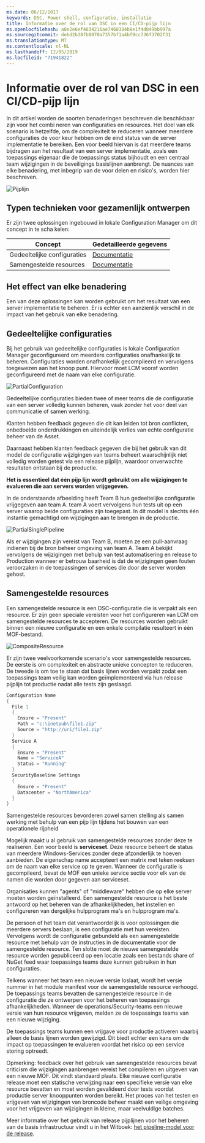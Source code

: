 ```yaml
---
ms.date: 06/12/2017
keywords: DSC, Power shell, configuratie, installatie
title: Informatie over de rol van DSC in een CI/CD-pijp lijn
ms.openlocfilehash: a8e2e6ef4634216ae7468384b8e1f4d849bb997a
ms.sourcegitcommit: debd2b38fb8070a7357bf1a4bf9cc736f3702f31
ms.translationtype: MT
ms.contentlocale: nl-NL
ms.lasthandoff: 12/05/2019
ms.locfileid: "71941822"
---
```

# <a name="understanding-dscs-role-in-a-cicd-pipeline"></a>Informatie over de rol van DSC in een CI/CD-pijp lijn

In dit artikel worden de soorten benaderingen beschreven die beschikbaar zijn voor het combi neren van configuraties en resources.
Het doel van elk scenario is hetzelfde, om de complexiteit te reduceren wanneer meerdere configuraties de voor keur hebben om de eind status van de server implementatie te bereiken.
Een voor beeld hiervan is dat meerdere teams bijdragen aan het resultaat van een server implementatie, zoals een toepassings eigenaar die de toepassings status bijhoudt en een centraal team wijzigingen in de beveiligings basislijnen aanbrengt.
De nuances van elke benadering, met inbegrip van de voor delen en risico's, worden hier beschreven.

![Pijplijn](../images/Pipeline.jpg)

## <a name="types-of-collaborative-authoring-techniques"></a>Typen technieken voor gezamenlijk ontwerpen

Er zijn twee oplossingen ingebouwd in lokale Configuration Manager om dit concept in te scha kelen:

| Concept | Gedetailleerde gegevens
|-|-
| Gedeeltelijke configuraties | [Documentatie](../pull-server/partialConfigs.md)
| Samengestelde resources | [Documentatie](../resources/authoringResourceComposite.md)

## <a name="understanding-the-impact-of-each-approach"></a>Het effect van elke benadering

Een van deze oplossingen kan worden gebruikt om het resultaat van een server implementatie te beheren.
Er is echter een aanzienlijk verschil in de impact van het gebruik van elke benadering.

## <a name="partial-configurations"></a>Gedeeltelijke configuraties

Bij het gebruik van gedeeltelijke configuraties is lokale Configuration Manager geconfigureerd om meerdere configuraties onafhankelijk te beheren.
Configuraties worden onafhankelijk gecompileerd en vervolgens toegewezen aan het knoop punt.
Hiervoor moet LCM vooraf worden geconfigureerd met de naam van elke configuratie.

![PartialConfiguration](../images/PartialConfiguration.jpg)

Gedeeltelijke configuraties bieden twee of meer teams die de configuratie van een server volledig kunnen beheren, vaak zonder het voor deel van communicatie of samen werking.

Klanten hebben feedback gegeven die dit kan leiden tot bron conflicten, onbedoelde onderdrukkingen en uiteindelijk verlies van echte configuratie beheer van de Asset.

Daarnaast hebben klanten feedback gegeven die bij het gebruik van dit model de configuratie wijzigingen van teams beheert waarschijnlijk niet volledig worden getest via een release pijplijn, waardoor onverwachte resultaten ontstaan bij de productie.

**Het is essentieel dat één pijp lijn wordt gebruikt om alle wijzigingen te evalueren die aan servers worden vrijgegeven.**

In de onderstaande afbeelding heeft Team B hun gedeeltelijke configuratie vrijgegeven aan team A. team A voert vervolgens hun tests uit op een server waarop beide configuraties zijn toegepast.
In dit model is slechts één instantie gemachtigd om wijzigingen aan te brengen in de productie.

![PartialSinglePipeline](../images/PartialSinglePipeline.jpg)

Als er wijzigingen zijn vereist van Team B, moeten ze een pull-aanvraag indienen bij de bron beheer omgeving van team A.
Team A bekijkt vervolgens de wijzigingen met behulp van test automatisering en release to Production wanneer er betrouw baarheid is dat de wijzigingen geen fouten veroorzaken in de toepassingen of services die door de server worden gehost.

## <a name="composite-resources"></a>Samengestelde resources

Een samengestelde resource is een DSC-configuratie die is verpakt als een resource.
Er zijn geen speciale vereisten voor het configureren van LCM om samengestelde resources te accepteren.
De resources worden gebruikt binnen een nieuwe configuratie en een enkele compilatie resulteert in één MOF-bestand.

![CompositeResource](../images/CompositeResource.jpg)

Er zijn twee veelvoorkomende scenario's voor samengestelde resources.
De eerste is om complexiteit en abstracte unieke concepten te reduceren.
De tweede is om toe te staan dat basis lijnen worden verpakt zodat een toepassings team veilig kan worden geïmplementeerd via hun release pijplijn tot productie nadat alle tests zijn geslaagd.

```PowerShell
Configuration Name
{
  File 1
  {
    Ensure = "Present"
    Path = "c:\inetpub\file1.zip"
    Source = "http://uri/file1.zip"
  }
  Service A
  {
    Ensure = "Present"
    Name = "ServiceA"
    Status = "Running"
  }
  SecurityBaseline Settings
  {
    Ensure = "Present"
    Datacenter = "NorthAmerica"
  }
}
```

Samengestelde resources bevorderen zowel samen stelling als samen werking met behulp van een pijp lijn tijdens het bouwen van een operationele rijpheid

Mogelijk maakt u al gebruik van samengestelde resources zonder deze te realiseren.
Een voor beeld is **serviceset**.
Deze resource beheert de status van meerdere Windows-Services zonder deze afzonderlijk te hoeven aanbieden.
De eigenschap name accepteert een matrix met teken reeksen om de naam van elke service op te geven.
Wanneer de configuratie is gecompileerd, bevat de MOF een unieke service sectie voor elk van de namen die worden door gegeven aan serviceset.

Organisaties kunnen "agents" of "middleware" hebben die op elke server moeten worden geïnstalleerd.
Een samengestelde resource is het beste antwoord op het beheren van de afhankelijkheden, het instellen en configureren van dergelijke hulpprogram ma's en hulpprogram ma's.

De persoon of het team dat verantwoordelijk is voor oplossingen die meerdere servers beslaan, is een configuratie met hun vereisten.
Vervolgens wordt de configuratie gebundeld als een samengestelde resource met behulp van de instructies in de documentatie voor de samengestelde resource.
Ten slotte moet de nieuwe samengestelde resource worden gepubliceerd op een locatie zoals een bestands share of NuGet feed waar toepassings teams deze kunnen gebruiken in hun configuraties.

Telkens wanneer het team een nieuwe versie loslaat, wordt het versie nummer in het module manifest voor de samengestelde resource verhoogd.
De toepassings teams bevatten de samengestelde resource in de configuratie die ze ontwerpen voor het beheren van toepassings afhankelijkheden.
Wanneer de operations/Security-teams een nieuwe versie van hun resource vrijgeven, melden ze de toepassings teams van een nieuwe wijziging.

De toepassings teams kunnen een vrijgave voor productie activeren waarbij alleen de basis lijnen worden gewijzigd.
Dit biedt echter een kans om de impact op toepassingen te evalueren voordat het risico op een service storing optreedt.

Opmerking: feedback over het gebruik van samengestelde resources bevat criticism die wijzigingen aanbrengen vereist het compileren en uitgeven van een nieuwe MOF.
Dit vindt standaard plaats.
Elke nieuwe configuratie release moet een statische verwijzing naar een specifieke versie van elke resource bevatten en moet worden gevalideerd door tests voordat productie server knooppunten worden bereikt.
Het proces van het testen en vrijgeven van wijzigingen van broncode beheer maakt een veilige omgeving voor het vrijgeven van wijzigingen in kleine, maar veelvuldige batches.

Meer informatie over het gebruik van release pijplijnen voor het beheren van de basis infrastructuur vindt u in het Witboek: [het pipeline-model voor de release](../further-reading/whitepapers.md).
